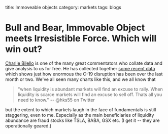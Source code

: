 title: Immoveable objects
category: markets
tags: blogs


# Bull and Bear, Immovable Object meets Irresistible Force. Which will win out?

[Charlie Bilello](https://compoundadvisors.com) is one of the many
great commentators who collate data and give analysis to us for free. 
He has collected together [some recent data](/2020/dazed-and-confused) which shows just how enormous the C-19 disruption
has been over the last month or two. 
We've all seen many charts like this, and we all know that 
>"when liquidity is abundant markets will find an excuse to rally. When liquidity is scarce markets will find an excuse to sell off. Thats all you need to know." -- @hks55 on Twitter

but the extent to which markets laugh in the face of fundamentals is still staggering, even to me. 
Especially as the main beneficiaries of liquidity abundance are fraud stocks like TSLA, BABA, GSX etc. (I get it -- they are operationally geared.)

